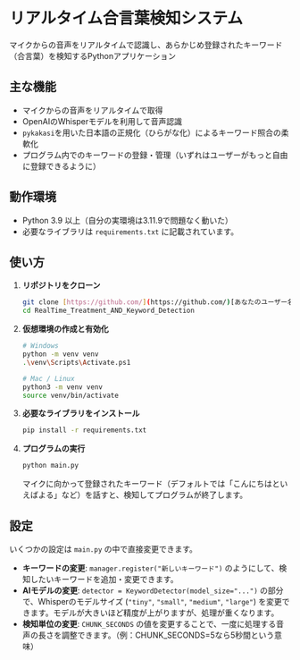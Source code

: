 # リアルタイム合言葉検知システム

マイクからの音声をリアルタイムで認識し、あらかじめ登録されたキーワード（合言葉）を検知するPythonアプリケーション

## 主な機能

* マイクからの音声をリアルタイムで取得
* OpenAIのWhisperモデルを利用して音声認識
* `pykakasi`を用いた日本語の正規化（ひらがな化）によるキーワード照合の柔軟化
* プログラム内でのキーワードの登録・管理（いずれはユーザーがもっと自由に登録できるように）

## 動作環境

* Python 3.9 以上（自分の実環境は3.11.9で問題なく動いた）
* 必要なライブラリは `requirements.txt` に記載されています。

## 使い方

1.  **リポジトリをクローン**
    ```bash
    git clone [https://github.com/](https://github.com/)[あなたのユーザー名]/RealTime_Treatment_AND_Keyword_Detection.git
    cd RealTime_Treatment_AND_Keyword_Detection
    ```

2.  **仮想環境の作成と有効化**
    ```bash
    # Windows
    python -m venv venv
    .\venv\Scripts\Activate.ps1
    
    # Mac / Linux
    python3 -m venv venv
    source venv/bin/activate
    ```

3.  **必要なライブラリをインストール**
    ```bash
    pip install -r requirements.txt
    ```

4.  **プログラムの実行**
    ```bash
    python main.py
    ```
    マイクに向かって登録されたキーワード（デフォルトでは「こんにちはといえばよる」など）を話すと、検知してプログラムが終了します。

## 設定

いくつかの設定は `main.py` の中で直接変更できます。

* **キーワードの変更**: `manager.register("新しいキーワード")` のようにして、検知したいキーワードを追加・変更できます。
* **AIモデルの変更**: `detector = KeywordDetector(model_size="...")` の部分で、Whisperのモデルサイズ (`"tiny"`, `"small"`, `"medium"`, `"large"`) を変更できます。モデルが大きいほど精度が上がりますが、処理が重くなります。
* **検知単位の変更**: `CHUNK_SECONDS` の値を変更することで、一度に処理する音声の長さを調整できます。（例：CHUNK_SECONDS=5なら5秒間という意味）